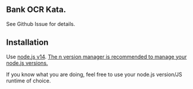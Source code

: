 ## Bank OCR Kata.
See Github Issue for details.

## Installation

Use [node.js v14](https://nodejs.org/en/). [The n version manager is recommended to manage your node.js versions.](https://github.com/tj/n)

If you know what you are doing, feel free to use your node.js version/JS runtime of choice.


